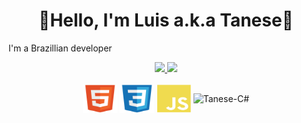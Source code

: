 <h1 align="center">👋Hello, I'm Luis a.k.a Tanese👋</h1>

<p>I'm a Brazillian developer</p>

<div align="center">
    <a href="https://github.com/Luis-Tanese">
        <img height="165" src="https://github-readme-stats.vercel.app/api?username=Luis-Tanese&show_icons=true&theme=tokyonight&include_all_commits=true&count_private=true"/>
        <img height="165" src="https://github-readme-stats.vercel.app/api/top-langs/?username=Luis-Tanese&layout=compact&langs_count=10&theme=tokyonight"/>
    </a>
</div>

<div style="display: inline_block" align="center"><br>
  <img align="center" alt="Tanese-HTML" height="45" width="55" src="https://raw.githubusercontent.com/devicons/devicon/master/icons/html5/html5-original.svg">
  <img align="center" alt="Tanese-CSS" height="45" width="55" src="https://raw.githubusercontent.com/devicons/devicon/master/icons/css3/css3-original.svg">
  <img align="center" alt="Tanese-Js" height="45" width="55" src="https://raw.githubusercontent.com/devicons/devicon/master/icons/javascript/javascript-plain.svg">
  <img align="center" alt="Tanese-C#" height="45" width="50" src="https://cdn.jsdelivr.net/gh/devicons/devicon@latest/icons/csharp/csharp-original.svg">
</div>
